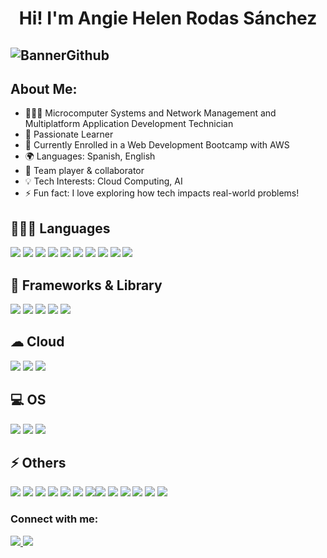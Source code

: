 <h1 align="center">Hi! I'm Angie Helen Rodas Sánchez</h1>


![BannerGithub](https://github.com/user-attachments/assets/6e04fd8c-7019-4c0d-b265-200e6755c750)
----

##  About Me:

- 👩🏾‍🎓 Microcomputer Systems and Network Management and Multiplatform Application Development Technician
- 🌱 Passionate Learner
- 🚀 Currently Enrolled in a Web Development Bootcamp with AWS
- 🌍 Languages: Spanish, English
- 🤝 Team player & collaborator
- 💡 Tech Interests: Cloud Computing, AI
- ⚡ Fun fact: I love exploring how tech impacts real-world problems!

## 👩🏾‍💻 Languages
<img src="https://img.shields.io/badge/C-00599C?style=for-the-badge&logo=c&logoColor=white" />  <img src="https://img.shields.io/badge/C%23-239120?style=for-the-badge&logo=csharp&logoColor=white" />  <img src="https://img.shields.io/badge/CSS3-1572B6?style=for-the-badge&logo=css3&logoColor=white" />  <img src="https://img.shields.io/badge/HTML5-E34F26?style=for-the-badge&logo=html5&logoColor=white" /> <img src="https://img.shields.io/badge/JavaScript-323330?style=for-the-badge&logo=javascript&logoColor=F7DF1E" />  <img src="https://img.shields.io/badge/json-5E5C5C?style=for-the-badge&logo=json&logoColor=white" /> <img src="https://img.shields.io/badge/Kotlin-B125EA?style=for-the-badge&logo=kotlin&logoColor=white" />  <img src="https://img.shields.io/badge/Numpy-777BB4?style=for-the-badge&logo=numpy&logoColor=white" /> <img src="https://img.shields.io/badge/Pandas-2C2D72?style=for-the-badge&logo=pandas&logoColor=white" /> <img src="https://img.shields.io/badge/Python-FFD43B?style=for-the-badge&logo=python&logoColor=blue" /> 

## 🚀 Frameworks & Library
<img src="https://img.shields.io/badge/.NET-512BD4?style=for-the-badge&logo=dotnet&logoColor=white" /> <img src="https://img.shields.io/badge/Django-092E20?style=for-the-badge&logo=django&logoColor=green" /> <img src="https://img.shields.io/badge/firebase-ffca28?style=for-the-badge&logo=firebase&logoColor=black"/>  <img src="https://img.shields.io/badge/Postman-FF6C37?style=for-the-badge&logo=Postman&logoColor=white"/> <img src="https://img.shields.io/badge/Flutter-02569B?style=for-the-badge&logo=flutter&logoColor=white" /> 

## ☁ Cloud
<img src="https://img.shields.io/badge/Amazon AWS-FF9900?style=for-the-badge&logo=amazonaws&logoColor=white" /> <img src="https://img.shields.io/badge/Ansible-000000?style=for-the-badge&logo=ansible&logoColor=white" />  <img src="https://img.shields.io/badge/Kubernetes-3069DE?style=for-the-badge&logo=kubernetes&logoColor=white" /> 

## 💻 OS
 <img src="https://img.shields.io/badge/Linux-FCC624?style=for-the-badge&logo=linux&logoColor=black" />  <img src="https://img.shields.io/badge/Windows_11-0078d4?style=for-the-badge&logo=windows-11&logoColor=white" /> <img src="https://img.shields.io/badge/VirtualBox-21416b?style=for-the-badge&logo=VirtualBox&logoColor=white">

## ⚡ Others
<img src="https://img.shields.io/badge/MongoDB-4EA94B?style=for-the-badge&logo=mongodb&logoColor=white" /> <img src="https://img.shields.io/badge/PostgreSQL-316192?style=for-the-badge&logo=postgresql&logoColor=white" /> <img src="https://img.shields.io/badge/Sqlite-003B57?style=for-the-badge&logo=sqlite&logoColor=white" /> <img src="https://img.shields.io/badge/Figma-F24E1E?style=for-the-badge&logo=figma&logoColor=white" /> <img src="https://img.shields.io/badge/PyTorch-EE4C2C?style=for-the-badge&logo=pytorch&logoColor=white" /> <img src="https://img.shields.io/badge/TensorFlow-FF6F00?style=for-the-badge&logo=tensorflow&logoColor=white" />  <img src="https://img.shields.io/badge/Kibana-005571?style=for-the-badge&logo=Kibana&logoColor=white" /><img src="https://img.shields.io/badge/Matomo-3152A0?style=for-the-badge&logo=Matomo&logoColor=white" /> <img src="https://img.shields.io/badge/Android_Studio-3DDC84?style=for-the-badge&logo=android-studio&logoColor=white" /> <img src="https://img.shields.io/badge/IntelliJ_IDEA-000000.svg?style=for-the-badge&logo=intellij-idea&logoColor=white" /> <img src="https://img.shields.io/badge/Visual_Studio_Code-0078D4?style=for-the-badge&logo=visual%20studio%20code&logoColor=white" /> <img src="https://img.shields.io/badge/Hibernate-59666C?style=for-the-badge&logo=Hibernate&logoColor=white"/>  <img src="https://img.shields.io/badge/Wireshark-1679A7?style=for-the-badge&logo=Wireshark&logoColor=white"/>


<h3 align="left">Connect with me:</h3>
<p align="left">
<a href="mailto:angiehelensanchez@gmail.com"><img src="https://img.shields.io/badge/Gmail-D14836?style=for-the-badge&logo=gmail&logoColor=white" /></a><a href="https://linkedin.com/in/angie-rodas/" target="blank"> <img src="https://img.shields.io/badge/LinkedIn-0077B5?style=for-the-badge&logo=linkedin&logoColor=white"/></a>
</p>




